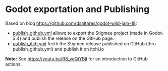 # Godot exportation and Publishing

Based on blog https://github.com/dsaltares/godot-wild-jam-18:
- [publish_github.yml](publish_github.yml) allowq to export the Stigmee project (made in Godot-3.4) and publish the release on the GitHub page.
- [publish_itch.yml](publish_itch.yml) fecth the Stigmee release published on GitHub (thru publish_github.yml) and publish it on itchi.io

**Note:** See https://youtu.be/R8_veQiYBjI for an introduction to GitHub actions.
